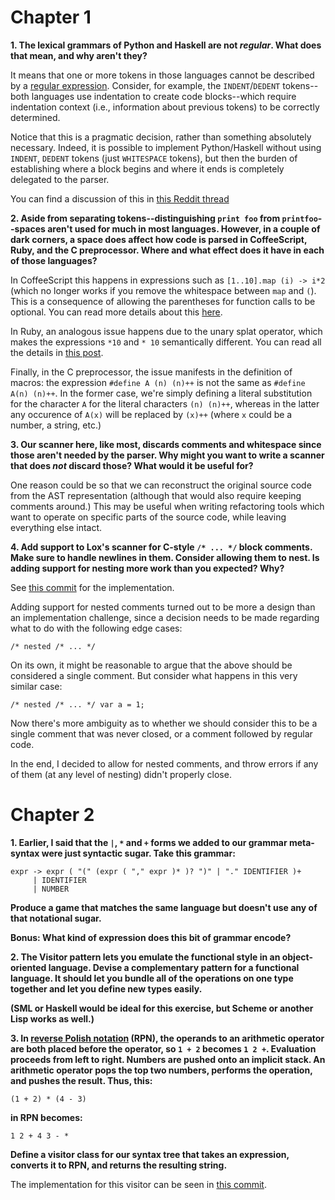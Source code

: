 # Chapter 1
**1. The lexical grammars of Python and Haskell are not *regular*. What does that mean, and why aren't they?**

It means that one or more tokens in those languages cannot be described by a [regular expression](https://en.wikipedia.org/wiki/Regular_expression). Consider, for example, the `INDENT`/`DEDENT` tokens--both languages use indentation to create code blocks--which require indentation context (i.e., information about previous tokens) to be correctly determined.

Notice that this is a pragmatic decision, rather than something absolutely necessary. Indeed, it is possible to implement Python/Haskell without using `INDENT`, `DEDENT` tokens (just `WHITESPACE` tokens), but then the burden of establishing where a block begins and where it ends is completely delegated to the parser.

You can find a discussion of this in [this Reddit thread](https://www.reddit.com/r/compsci/comments/kkzn3r/the_lexical_grammars_of_python_and_haskell_are/)

**2. Aside from separating tokens--distinguishing `print foo` from `printfoo`--spaces aren't used for much in most languages. However, in a couple of dark corners, a space does affect how code is parsed in CoffeeScript, Ruby, and the C preprocessor. Where and what effect does it have in each of those languages?**

In CoffeeScript this happens in expressions such as `[1..10].map (i) -> i*2` (which no longer works if you remove the whitespace between `map` and `(`). This is a consequence of allowing the parentheses for function calls to be optional. You can read more details about this [here](https://stackoverflow.com/questions/9014970/why-does-coffeescript-require-whitespace-after-map).

In Ruby, an analogous issue happens due to the unary splat operator, which makes the expressions `*10` and `* 10` semantically different. You can read all the details in [this post](https://stackoverflow.com/questions/50543569/is-ruby-whitespace-sensitive-in-certain-cases).

Finally, in the C preprocessor, the issue manifests in the definition of macros: the expression `#define A (n) (n)++` is not the same as `#define A(n) (n)++`. In the former case, we're simply defining a literal substitution for the character `A` for the literal characters `(n) (n)++`, whereas in the latter any occurence of `A(x)` will be replaced by `(x)++` (where `x` could be a number, a string, etc.)

**3. Our scanner here, like most, discards comments and whitespace since those aren't needed by the parser. Why might you want to write a scanner that does *not* discard those? What would it be useful for?**

One reason could be so that we can reconstruct the original source code from the AST representation (although that would also require keeping comments around.) This may be useful when writing refactoring tools which want to operate on specific parts of the source code, while leaving everything else intact. 

**4. Add support to Lox's scanner for C-style `/* ... */` block comments. Make sure to handle newlines in them. Consider allowing them to nest. Is adding support for nesting more work than you expected? Why?**

See [this commit](https://github.com/zxul767/lox/commit/f1cec178a56710d040573b41eea07566c1a787f4) for the implementation.

Adding support for nested comments turned out to be more a design than an implementation challenge, since a decision needs to be made regarding what to do with the following edge cases:

```
/* nested /* ... */
```

On its own, it might be reasonable to argue that the above should be considered a single comment. But consider what happens in this very similar case:

```
/* nested /* ... */ var a = 1;
```

Now there's more ambiguity as to whether we should consider this to be a single comment that was never closed, or a comment followed by regular code.

In the end, I decided to allow for nested comments, and throw errors if any of them (at any level of nesting) didn't properly close.

# Chapter 2

**1. Earlier, I said that the `|`, `*` and `+` forms we added to our grammar meta-syntax were just syntactic sugar. Take this grammar:**

```
expr -> expr ( "(" (expr ( "," expr )* )? ")" | "." IDENTIFIER )+
     | IDENTIFIER
     | NUMBER
```

**Produce a game that matches the same language but doesn't use any of that notational sugar.**

**Bonus: What kind of expression does this bit of grammar encode?**

**2. The Visitor pattern lets you emulate the functional style in an object-oriented language. Devise a complementary pattern for a functional language. It should let you bundle all of the operations on one type together and let you define new types easily.**

**(SML or Haskell would be ideal for this exercise, but Scheme or another Lisp works as well.)**

**3. In [reverse Polish notation](https://en.wikipedia.org/wiki/Reverse_Polish_notation) (RPN), the operands to an arithmetic operator are both placed before the operator, so `1 + 2` becomes `1 2 +`. Evaluation proceeds from left to right. Numbers are pushed onto an implicit stack. An arithmetic operator pops the top two numbers, performs the operation, and pushes the result. Thus, this:**

```
(1 + 2) * (4 - 3)
```

**in RPN becomes:**

```
1 2 + 4 3 - *
```

**Define a visitor class for our syntax tree that takes an expression, converts it to RPN, and returns the resulting string.**

The implementation for this visitor can be seen in [this commit](https://github.com/zxul767/lox/commit/08a9e9755b8271bd12dcff81172f7662e3e77810).
